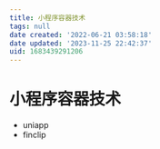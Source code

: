 ```yaml
---
title: 小程序容器技术
tags: null
date created: '2022-06-21 03:58:18'
date updated: '2023-11-25 22:42:37'
uid: 1683439291206
---
```


# 小程序容器技术

- uniapp
- finclip
